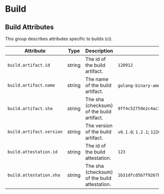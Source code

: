 <!--- Hugo front matter used to generate the website version of this page:
--->

<!-- NOTE: THIS FILE IS AUTOGENERATED. DO NOT EDIT BY HAND. -->
<!-- see templates/registry/markdown/attribute_namespace.md.j2 -->

# Build

## Build Attributes

This group describes attributes specific to builds (ci).

| Attribute                | Type   | Description                                  | Examples                                                           | Stability                                                        |
| ------------------------ | ------ | -------------------------------------------- | ------------------------------------------------------------------ | ---------------------------------------------------------------- |
| `build.artifact.id`      | string | The id of the build artifact.                | `120912`                                                           | ![Experimental](https://img.shields.io/badge/-experimental-blue) |
| `build.artifact.name`    | string | The name of the build artifact.              | `golang-binary-amd64-v0.1.0`; `docker-image-amd64-v0.1.0`          | ![Experimental](https://img.shields.io/badge/-experimental-blue) |
| `build.artifact.sha`     | string | The sha (checksum) of the build artifact.    | `9ff4c52759e2c4ac70b7d517bc7fcdc1cda631ca0045271ddd1b192544f8a3e9` | ![Experimental](https://img.shields.io/badge/-experimental-blue) |
| `build.artifact.version` | string | The version of the build artifact.           | `v0.1.0`; `1.2.1`; `122691-build`                                  | ![Experimental](https://img.shields.io/badge/-experimental-blue) |
| `build.attestation.id`   | string | The id of the build attestation.             | `123`                                                              | ![Experimental](https://img.shields.io/badge/-experimental-blue) |
| `build.attestation.sha`  | string | The sha (checksum) of the build attestation. | `1b31dfcd5b7f9267bf2ff47651df1cfb9147b9e4df1f335accf65b4cda498408` | ![Experimental](https://img.shields.io/badge/-experimental-blue) |
